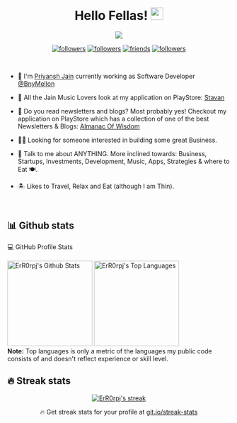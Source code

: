 <h1 align="center">Hello Fellas! <img src="https://media.giphy.com/media/hvRJCLFzcasrR4ia7z/giphy.gif" width="28"> </h1>
<p align="center">
  <a href="https://github.com/DenverCoder1/readme-typing-svg"><img src="https://readme-typing-svg.herokuapp.com/?lines=Lets%20Build%20Something%20Together;🦈%20Tank%20Inspires%20Me;❤️%20Creating%20📱%20Apps;So%20Called%20Entrepreneur%20🤵;Investing%20In%20Stocks%20And%20Myself&center=true&width=380&height=45"></a>
</p>

<p align="center">
  <a href="https://www.instagram.com/priyansh_ja1n/">
    <img alt="followers" title="Follow me on Instagram" src="https://img.shields.io/badge/-Twitter?color=white&label=Instagram&logo=instagram&style=for-the-badge&labelColor=white"/></a> 
   <a href="https://twitter.com/priyanshjain301">
  <img alt="followers" title="Follow me on Twitter" src="https://img.shields.io/twitter/follow/priyanshjain301?color=55960c&labelColor=488207&label=Twitter&logo=twitter&logoColor=white&style=for-the-badge"/></a>
  <a href="https://www.facebook.com/priyanshjain301">
    <img alt="friends" title="Facebook" src="https://img.shields.io/badge/-Twitter?color=236ad3&labelColor=1155ba&label=Facebook&logo=facebook&logoColor=white&style=for-the-badge"/></a>
  <a href="https://github.com/ErR0rpj">
    <img alt="followers" title="Follow me on Github" src="https://img.shields.io/github/followers/ErR0rpj?color=black&labelColor=black&style=for-the-badge&logo=github&label=GitHub"/></a>
</p>
<br>
 
 - :school: I'm [Priyansh Jain](https://github.com/ErR0rpj) currently working as Software Developer <a href="https://academics.mnnit.ac.in/new">@BnyMellon  </a>

- 👯 All the Jain Music Lovers look at my application on PlayStore: [Stavan](https://play.google.com/store/apps/details?id=com.JainDevelopers.jain_songs)

- 👯 Do you read newsletters and blogs? Most probably yes! Checkout my application on PlayStore which has a collection of one of the best Newsletters & Blogs: [Almanac Of Wisdom](https://play.google.com/store/apps/details?id=com.JainDevelopers.almanac_of_wisdom)

- 👨‍💻 Looking for someone interested in building some great Business.

- 💬 Talk to me about ANYTHING. More inclined towards: Business, Startups, Investments, Development, Music, Apps, Strategies & where to Eat 🍽️.

- 🏝️ Likes to Travel, Relax and Eat (although I am Thin).
<br>

## 📊 Github stats

<!-- https://github.com/anuraghazra/github-readme-stats -->
  <summary>💻 GitHub Profile Stats</summary>
  <br/>
    <a href="https://github.com/ErR0rpj"><img alt="ErR0rpj's Github Stats" src="https://denvercoder1-github-readme-stats.vercel.app/api/?username=ErR0rpj&show_icons=true&count_private=true&theme=react&hide_border=true&bg_color=1F222E&title_color=F85D7F&icon_color=F8D866" height="192px"/></a>
  <a href="https://github.com/ErR0rpj"><img alt="ErR0rpj's Top Languages" src="https://github-readme-stats.vercel.app/api/top-langs/?username=ErR0rpj&langs_count=8&layout=compact&theme=react&hide_border=true&bg_color=1F222E&title_color=F85D7F&icon_color=F8D866" height="192px"/></a>
  <br/>
  <b>Note:</b> Top languages is only a metric of the languages my public code consists of and doesn't reflect experience or skill level.


## 🔥 Streak stats

<!-- GitHub Readme Streak Stats - https://github.com/DenverCoder1/github-readme-streak-stats -->
<p align="center">
  <a href="https://github.com/ErR0rpj">
    <img title="🔥 Get streak stats for your profile at git.io/streak-stats" alt="ErR0rpj's streak" src="https://github-readme-streak-stats.herokuapp.com/?user=ErR0rpj&theme=monokai-metallian&hide_border=true"/>
  </a>
  <p align="center">🔥 Get streak stats for your profile at <a href="https://git.io/streak-stats">git.io/streak-stats</a></p>
</p>

<!-- Some badges are from https://github.com/Ileriayo/markdown-badges -->


<!-- 
<h2 align="center"> 🛠️ My favorite tools </h2>

### 👨‍💻 Programming Languages

<p>
 
 <a href="https://github.com/search?q=user%3ADenverCoder1+is%3Arepo+language%3Ac"><img alt="C" src="https://img.shields.io/badge/C%20-%232370ED.svg?logo=c&logoColor=white"></a>
    <a href="https://github.com/search?q=user%3ADenverCoder1+is%3Arepo+language%3Acpp"><img alt="C++" src="https://img.shields.io/badge/C++%20-%2300599C.svg?logo=c%2B%2B&logoColor=white"></a>
    <a href="https://github.com/search?q=user%3ADenverCoder1+is%3Arepo+language%3Apython"><img alt="Python" src="https://img.shields.io/badge/Python-3776AB?logo=python&logoColor=white"></a>
    <a href="https://github.com/search?q=user%3ADenverCoder1+is%3Arepo+language%3Adart"><img alt="Dart" src="https://img.shields.io/badge/Dart%20-%2315A6C4.svg?logo=dart&logoColor=white"></a>
    <a href="https://github.com/search?q=user%3ADenverCoder1+is%3Arepo+language%3Ajava"><img alt="Java" src="https://img.shields.io/badge/Java-%23007396.svg?logo=java&logoColor=white"></a>
    <a href="https://github.com/search?q=user%3ADenverCoder1+is%3Arepo+language%3Asql"><img alt="SQL" src="https://img.shields.io/badge/SQL%20-%23025E8C.svg?logo=amazon-dynamodb&logoColor=white"></a>
</p>

### 🧰 Frameworks and libraries

<p>
    <a href="#"><img alt="Arduino" src="https://img.shields.io/badge/-Arduino-00979D?logo=Arduino&logoColor=white"></a>
    <a href="#"><img alt="Flutter" src="https://img.shields.io/badge/Flutter%20-%2302569B.svg?logo=flutter&logoColor=white"></a>
    <a href="#"><img alt="GitHub Actions" src="https://img.shields.io/badge/GitHub%20Actions%20-%232671E5.svg?logo=github%20actions&logoColor=white"></a>
    <a href="#"><img alt="Material Design" src="https://img.shields.io/badge/Material%20Design%20-%230081CB.svg?logo=material-design&logoColor=white"></a>
</p>


### 💻 Software and tools

<p>
    <a href="#"><img alt="Adobe" src="https://img.shields.io/badge/Adobe%20-%23FF0000.svg?logo=adobe&logoColor=white"></a>
    <a href="#"><img alt="Android Studio" src="https://img.shields.io/badge/Android%20Studio-008678.svg?logo=android-studio&logoColor=white"></a>
    <a href="#"><img alt="Android" src="https://img.shields.io/badge/Android-3DDC84?logo=android&logoColor=white"></a>
    <a href="#"><img alt="Git" src="https://img.shields.io/badge/Git%20-%23F05033.svg?logo=git&logoColor=white"></a>
    <a href="#"><img alt="Google Sheets" src="https://img.shields.io/badge/Google%20Sheets%20-%2334A853.svg?logo=google%20sheets&logoColor=white"></a>
    <a href="#"><img alt="Stack Overflow" src="https://img.shields.io/badge/-Stack%20Overflow-FE7A16?logo=stack-overflow&logoColor=white"></a>
    <a href="#"><img alt="Visual Studio Code" src="https://img.shields.io/badge/Visual%20Studio%20Code-0078d7.svg?logo=visual-studio-code&logoColor=white"></a>
</p>

<hr/>
<br/>

<details>
  <summary><b>:gear: &nbsp;GitHub Statistics</b></summary>
 
 
 
 <h2 align="center"> &#x1f4c8; GitHub Stats </h2>

<img  src="https://github-readme-stats.vercel.app/api?username=sumitsojha88&show_icons=true&hide_border=false&theme=gotham" width="48%" align="right" >


<img  src="https://github-readme-streak-stats.herokuapp.com/?user=sumitsojha88&theme=gotham" width="48%" >


<a href='https://github.com/sumitsojha88/github-stats-transparent'>
 
 
 <h2 align="center">👨‍💻 Repositories Currently Working On 👨‍💻</h2>
<br>
<div width="100%" align="center">
  <a align="left" href="https://github.com/sumitsojha88/Placement-Preparation" title="Placement-Preparation"><img align="left" height="115" src="https://github-readme-stats.vercel.app/api/pin/?username=sumitsojha88&repo=Placement-Preparation&theme=react&border_color=61dafb&border_radius=10"></a>
 <a align="right" href="https://github.com/piyushn28/CallEE" title="Call-E"><img align="right" height="115" src="https://github-readme-stats.vercel.app/api/pin/?username=piyushn28&repo=CallEE&theme=react&border_color=61dafb&border_radius=10"></a>
</div>
<br/><br/><br/><br/><br/><br/>
 
 <h4 align="center">
  <a href="https://github.com/sumitsojha88?tab=repositories" title="Show Repositories">🔎 Show More 🔍</a>
</h4>

</details>


<h3 align="left">Connect with me:</h3>


[![Github Badge](http://img.shields.io/badge/-Github-black?style=flat-square&logo=github&link=https://github.com/sumitsojha88/)](https://github.com/sumitsojha88/) 
[![Linkedin Badge](https://img.shields.io/badge/-LinkedIn-blue?style=flat-square&logo=Linkedin&logoColor=white&link=https://www.linkedin.com/in/hemanthkollipara/)](https://www.linkedin.com/in/sumitsojha8)
[![Gmail Badge](https://img.shields.io/badge/-Gmail-d14836?style=flat-square&logo=Gmail&logoColor=white&link=mailto:sumitsojha8@gmail.com)](mailto:sumitsojha8@gmail.com)
<a href="https://www.instagram.com/sumitsojha8/"><img src="https://img.shields.io/badge/instagram-%23E4405F.svg?&style=for-the-badge&logo=instagram&logoColor=white" height=20></a> -->






